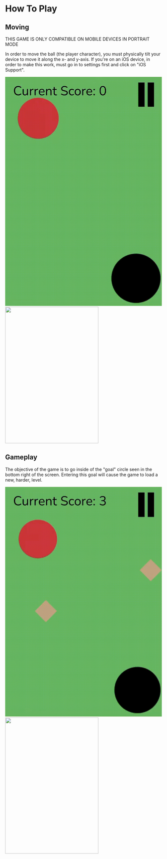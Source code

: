 # How To Play
## Moving

THIS GAME IS ONLY COMPATIBLE ON MOBILE DEVICES IN PORTRAIT MODE

In order to move the ball (the player character), you must physically tilt your device to move it along the x- and y-axis.
If you're on an iOS device, in order to make this work, must go in to settings first and click on "iOS Support".

![Alt Text](/myPWA/public/gifs/moving.gif)
<img src="/images/output/video1.gif" width="300" height="437.6"/>

## Gameplay

The objective of the game is to go inside of the "goal" circle seen in the bottom right of the screen. Entering this goal will cause the game to load a new, harder, level.

![Alt Text](/myPWA/public/gifs/goal.gif)
<img src="/images/output/video1.gif" width="300" height="437.6"/>